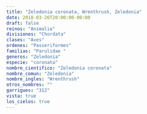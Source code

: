```yaml
---
title: "Zeledonia coronata, Wrenthrush, Zeledonia"
date: 2018-03-26T20:00:00-00:00
draft: false
reinos: "Animalia"
divisiones: "Chordata"
clases: "Aves"
ordenes: "Passeriformes"
familias: "Parulidae "
generos: "Zeledonia"
especie: "coronata"
nombre_cientifico: "Zeledonia coronata"
nombre_comun: "Zeledonia"
nombre_ingles: "Wrenthrush"
otros_nombres: ""
garrigues: "312"
vista: true
los_cielos: true
---
```

